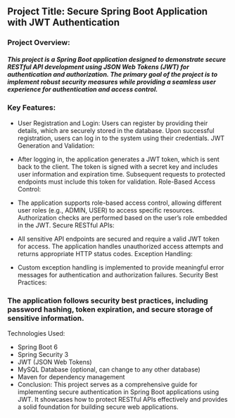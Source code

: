 ## Project Title: Secure Spring Boot Application with JWT Authentication

### Project Overview:

<h5> <i>This project is a Spring Boot application designed to demonstrate secure RESTful API development using JSON Web Tokens (JWT) for authentication and authorization. The primary goal of the project is to implement robust security measures while providing a seamless user experience for authentication and access control.</i></h5>

### Key Features:

- User Registration and Login:
Users can register by providing their details, which are securely stored in the database.
Upon successful registration, users can log in to the system using their credentials.
JWT Generation and Validation:

- After logging in, the application generates a JWT token, which is sent back to the client.
The token is signed with a secret key and includes user information and expiration time.
Subsequent requests to protected endpoints must include this token for validation.
Role-Based Access Control:

- The application supports role-based access control, allowing different user roles (e.g., ADMIN, USER) to access specific resources.
Authorization checks are performed based on the user’s role embedded in the JWT.
Secure RESTful APIs:

- All sensitive API endpoints are secured and require a valid JWT token for access.
The application handles unauthorized access attempts and returns appropriate HTTP status codes.
Exception Handling:

- Custom exception handling is implemented to provide meaningful error messages for authentication and authorization failures.
Security Best Practices:

### The application follows security best practices, including password hashing, token expiration, and secure storage of sensitive information.
Technologies Used:

- Spring Boot 6
- Spring Security 3
- JWT (JSON Web Tokens)
- MySQL Database (optional, can change to any other database)
- Maven for dependency management
- Conclusion: This project serves as a comprehensive guide for implementing secure authentication in Spring Boot applications using JWT. It showcases how to protect RESTful APIs effectively and provides a solid foundation for building secure web applications.